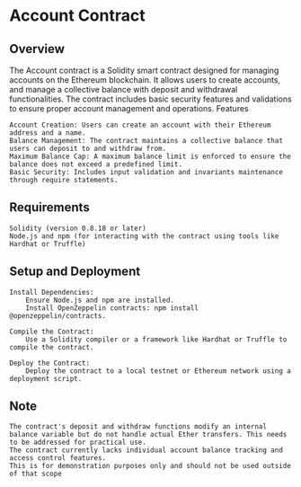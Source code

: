 # Account Contract
## Overview

The Account contract is a Solidity smart contract designed for managing accounts on the Ethereum blockchain. It allows users to create accounts, and manage a collective balance with deposit and withdrawal functionalities. The contract includes basic security features and validations to ensure proper account management and operations.
Features

    Account Creation: Users can create an account with their Ethereum address and a name.
    Balance Management: The contract maintains a collective balance that users can deposit to and withdraw from.
    Maximum Balance Cap: A maximum balance limit is enforced to ensure the balance does not exceed a predefined limit.
    Basic Security: Includes input validation and invariants maintenance through require statements.

## Requirements

    Solidity (version 0.8.18 or later)
    Node.js and npm (for interacting with the contract using tools like Hardhat or Truffle)

## Setup and Deployment

    Install Dependencies:
        Ensure Node.js and npm are installed.
        Install OpenZeppelin contracts: npm install @openzeppelin/contracts.

    Compile the Contract:
        Use a Solidity compiler or a framework like Hardhat or Truffle to compile the contract.

    Deploy the Contract:
        Deploy the contract to a local testnet or Ethereum network using a deployment script.

## Note

    The contract's deposit and withdraw functions modify an internal balance variable but do not handle actual Ether transfers. This needs to be addressed for practical use.
    The contract currently lacks individual account balance tracking and access control features.
    This is for demonstration purposes only and should not be used outside of that scope
